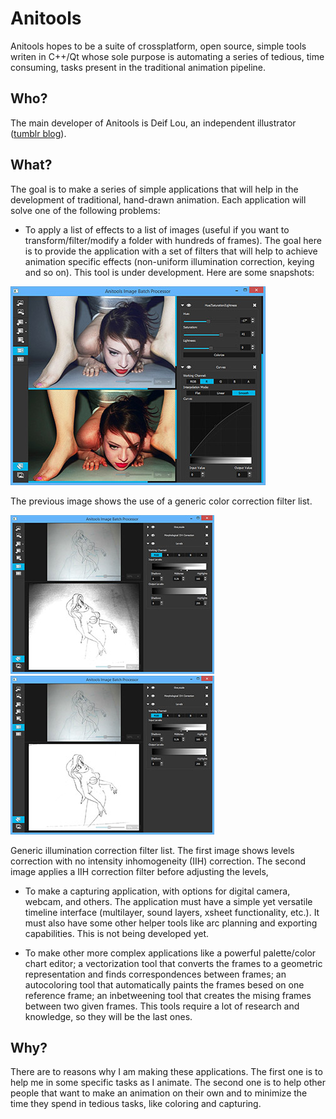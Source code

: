 Anitools
========
Anitools hopes to be a suite of crossplatform, open source, simple tools writen in C++/Qt whose sole purpose is automating a series of tedious, time consuming, tasks present in the traditional animation pipeline.

Who?
----
The main developer of Anitools is Deif Lou, an independent illustrator ([tumblr blog](http://deiflou.tumblr.com)).

What?
----
The goal is to make a series of simple applications that will help in the development of traditional, hand-drawn animation. Each application will solve one of the following problems:

- To apply a list of effects to a list of images (useful if you want to transform/filter/modify a folder with hundreds of frames). The goal here is to provide the application with a set of filters that will help to achieve animation specific effects (non-uniform illumination correction, keying and so on).
This tool is under development. Here are some snapshots:

 [![](/doc/images/readme01-thumb.jpg)](/doc/images/readme01.jpg)
 
 The previous image shows the use of a generic color correction filter list.

 [![](/doc/images/readme02-thumb.jpg)](/doc/images/readme02.jpg) [![](/doc/images/readme03-thumb.jpg)](/doc/images/readme03.jpg)
 
 Generic illumination correction filter list. The first image shows levels correction with no intensity inhomogeneity (IIH) correction. The second image applies a IIH correction filter before adjusting the levels,

- To make a capturing application, with options for digital camera, webcam, and others. The application must have a simple yet versatile timeline interface (multilayer, sound layers, xsheet functionality, etc.). It must also have some other helper tools like arc planning and exporting capabilities.
This is not being developed yet.

- To make other more complex applications like a powerful palette/color chart editor; a vectorization tool that converts the frames to a geometric representation and finds correspondences between frames; an autocoloring tool that automatically paints the frames besed on one reference frame; an inbetweening tool that creates the mising frames between two given frames.
This tools require a lot of research and knowledge, so they will be the last ones.

Why?
----
There are to reasons why I am making these applications. The first one is to help me in some specific tasks as I animate. The second one is to help other people that want to make an animation on their own and to minimize the time they spend in tedious tasks, like coloring and capturing.
